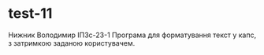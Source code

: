 # test-11
Нижник Володимир ІПЗс-23-1 Програма для форматування текст у капс, з затримкою заданою користувачем.
